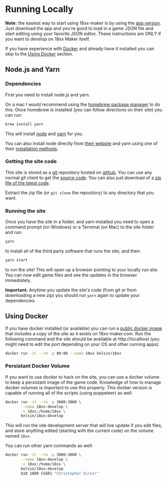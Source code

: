 # Running Locally

**Note:** the easiest way to start using 18xx-maker is by using the [app
version](https://github.com/18xx-maker/18xx-maker/releases). Just download the
app and you're good to load in a game JSON file and start editing using your
favorite JSON editor. These instructions are ONLY if you want to develop on 18xx
Maker itself.

If you have experience with [Docker](https://www.docker.com/) and already have
it installed you can skip to the [Using Docker](#using-docker) section.

## Node.js and Yarn

### Dependencies

First you need to install node.js and yarn.

On a mac I would recommend using the [homebrew package manager](https://brew.sh/) to do this. Once homebrew is installed (you can follow directions on their site) you can run:

```sh
brew install yarn
```

This will install [node](https://nodejs.org/) and [yarn](https://yarnpkg.com/)
for you.

You can also install node directly from [their website](https://nodejs.org/) and yarn using one of their [installation methods](https://yarnpkg.com/docs/install).

### Getting the site code

This site is stored as a [git](https://git-scm.com/) repository hosted on
[github](https://github.com/). You can use any normal git client to get the
[source code](https://github.com/18xx-maker/18xx-maker). You can also just download of a
[zip file of the latest
code](https://github.com/18xx-maker/18xx-maker/archive/master.zip).

Extract the zip file (or `git clone` the repository) to any directory that you want.

### Running the site

Once you have the site in a folder, and yarn installed you need to open a command prompt (on Windows) or a Terminal (on Mac) to the site folder and run:

```sh
yarn
```

to install all of the third party software that runs the site, and then:

```sh
yarn start
```

to run the site! This will open up a browser pointing to your locally run
site. You can now edit game files and see the updates in the browser
immediately.

**Important:** Anytime you update the site's code (from git or from downloading
a new zip) you should run `yarn` again to update your dependencies.

## Using Docker

If you have docker installed (or available) you can run a [public docker
image](https://hub.docker.com/r/kelsin/18xx) that includes a copy of the site as
it exists on 18xx-maker.com. Run the following command and the site should be
available at http://localhost (you might need to edit the port depending on your
OS and other running apps):

```sh
docker run -it --rm -p 80:80 --name 18xx kelsin/18xx
```

### Persistant Docker Volume

If you want to use docker to hack on the site, you can use a docker volume to
keep a persistant image of the game code. Knowledge of how to manage docker
volumes is important to use this properly. This docker version is capable of
running all of the scripts (using puppeteer) as well.

```sh
docker run -it --rm -p 3000:3000 \
       --name 18xx-develop \
       -v 18xx:/home/18xx \
       kelsin/18xx:develop
```

This will run the vite development server that will live update if you edit
files, and store anything edited (starting with the current code) on the volume
named `18xx`.

You can run other yarn commands as well:

```sh
docker run -it --rm -p 3000:3000 \
       --name 18xx-develop \
       -v 18xx:/home/18xx \
       kelsin/18xx:develop
       b18 1889 CGG01 "Christopher Giroir"
```
